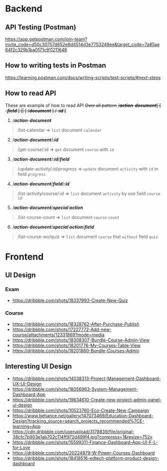 # Backend
## API Testing (Postman)
https://app.getpostman.com/join-team?invite_code=d50c30757d652e8d4514d3e7753249ee&target_code=7a85ae64f2c329b1ba0171c911211646

## How to writing tests in Postman
https://learning.postman.com/docs/writing-scripts/test-scripts/#next-steps

## How to read API
These are example of how to read API
~~Over all pattern~~
~~/***action***-***document***\[ \[ -***field*** \] || \[ /***document*** \] / ***:id*** \]~~

1. /***action***-***document***
> /list-calendar => `list` document `calendar`

2. /***action***-***document***/***:id***
> /get-course/:id => `get` document `course` with `id`

3. /***action***-***document***/***:id***/***field***
> /update-activity/:id/progress => `update` document `activity` with `id` in field `progress` 

4. /***action***-***document***/***field***/***:id***
> /list-activity/course/:id => `list` document `activity` by use field `course` `id`

5. /***action***-***document***/***special action***
> /list-course-count => `list` document `course` `count`

6. /***action***-***document***/***special action***/***field***
> /list-course-wo/quiz => `list` document `course` that `without` field `quiz`

# Frontend
## UI Design
### Exam
- https://dribbble.com/shots/18337993-Create-New-Quiz
### Course
- https://dribbble.com/shots/18328762-After-Purchase-Publish 
- https://dribbble.com/shots/17227772-Add-new-course/attachments/12331869?mode=media
- https://dribbble.com/shots/18308307-Bundle-Course-Admin-View
- https://dribbble.com/shots/18201776-My-Courses-Table-View
- https://dribbble.com/shots/18201860-Bundle-Courses-Admin

## Interesting UI Design
- https://dribbble.com/shots/14038313-Project-Management-Dashboard-UX-UI-Design
- https://dribbble.com/shots/18056963-System-Management-Dashboard-App
- https://dribbble.com/shots/19634610-Create-new-project-admin-panel-ui-design
- https://dribbble.com/shots/10523760-Eco-Create-New-Campaign
- https://www.behance.net/gallery/147073469/Education-Dashboard-Design?tracking_source=search_projects_recommended%7CE-learning+App
- https://cdn.dribbble.com/userupload/3178839/file/original-38cfc7b903e1ab702c114ff972d499f4.jpg?compress=1&resize=752x
- https://dribbble.com/shots/15599311-Finance-Dashboard-App-UI-F-L-for-Love
- https://dribbble.com/shots/20224879-W-Power-Courses-Dashboard
- https://dribbble.com/shots/18418516-edtech-platform-product-design-dashboard
